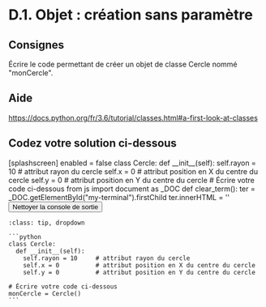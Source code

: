 # D.1. Objet : création sans paramètre

## Consignes

Écrire le code permettant de créer un objet de classe Cercle nommé "monCercle".

## Aide

https://docs.python.org/fr/3.6/tutorial/classes.html#a-first-look-at-classes

## Codez votre solution ci-dessous

<py-config>
    [splashscreen]
        enabled = false
</py-config>
<py-repl>
    class Cercle:
  def __init__(self):
    self.rayon = 10		# attribut rayon du cercle
    self.x = 0			# attribut position en X du centre du cercle
    self.y = 0			# attribut position en Y du centre du cercle
# Écrire votre code ci-dessous
</py-repl>
<py-terminal id="my-terminal"></py-terminal>
<py-script>
from js import document as _DOC
def clear_term():
    ter = _DOC.getElementById("my-terminal").firstChild
    ter.innerHTML = ''
</py-script>
<button py-click="clear_term()" id="clear-terminal" class="py-button">Nettoyer la console de sortie</button>


````{admonition} Cliquez ici pour voir la solution
:class: tip, dropdown

```python
class Cercle:
  def __init__(self):
    self.rayon = 10		# attribut rayon du cercle
    self.x = 0			# attribut position en X du centre du cercle
    self.y = 0			# attribut position en Y du centre du cercle

# Écrire votre code ci-dessous
monCercle = Cercle()
```
````

